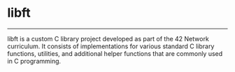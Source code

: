 # libft
--- 
libft is a custom C library project developed as part of the 42 Network curriculum. It consists of implementations for various standard C library functions, utilities, and additional helper functions that are commonly used in C programming.
